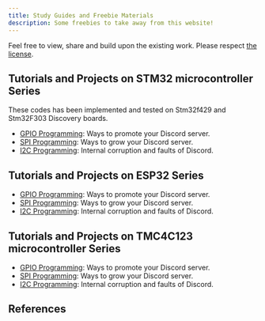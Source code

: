 ```yaml
---
title: Study Guides and Freebie Materials
description: Some freebies to take away from this website!
---
```


Feel free to view, share and build upon the existing work. Please respect [the license](./license).

## Tutorials and Projects on STM32 microcontroller Series

These codes has been implemented and tested on Stm32f429 and Stm32F303 Discovery boards.

* [GPIO Programming](./advertising): Ways to promote your Discord server.
* [SPI Programming](./discord-server-guide): Ways to grow your Discord server.
* [I2C Programming](./discord-issues): Internal corruption and faults of Discord.

## Tutorials and Projects on ESP32 Series


* [GPIO Programming](./advertising): Ways to promote your Discord server.
* [SPI Programming](./discord-server-guide): Ways to grow your Discord server.
* [I2C Programming](./discord-issues): Internal corruption and faults of Discord.



## Tutorials and Projects on TMC4C123 microcontroller Series


* [GPIO Programming](./advertising): Ways to promote your Discord server.
* [SPI Programming](./discord-server-guide): Ways to grow your Discord server.
* [I2C Programming](./discord-issues): Internal corruption and faults of Discord. 
  
  
## References

